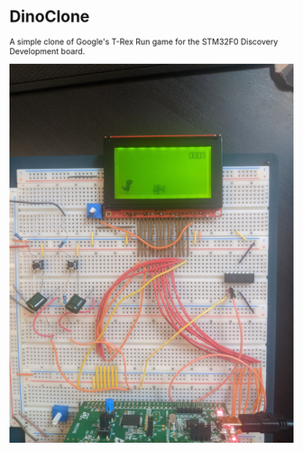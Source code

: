 # DinoClone
A simple clone of Google's T-Rex Run game for the STM32F0 Discovery Development board.

![Picture of the game running on the STM32F0 Discovery](https://github.com/ddjohnson95/DinoClone/blob/master/DinoDemo.jpg)
